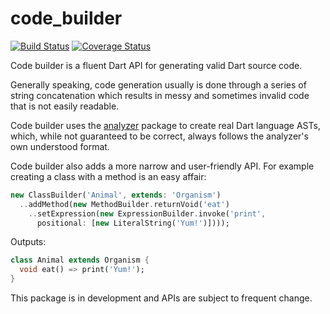 # code_builder

[![Build Status](https://travis-ci.org/dart-lang/code_builder.svg)](https://travis-ci.org/dart-lang/code_builder)
[![Coverage Status](https://coveralls.io/repos/dart-lang/code_builder/badge.svg)](https://coveralls.io/r/dart-lang/code_builder)

Code builder is a fluent Dart API for generating valid Dart source code.

Generally speaking, code generation usually is done through a series of
string concatenation which results in messy and sometimes invalid code
that is not easily readable.

Code builder uses the [analyzer](analyzer) package to create real Dart
language ASTs, which, while not guaranteed to be correct, always follows
the analyzer's own understood format.

[analyzer]: https://pub.dartlang.org/packages/analyzer

Code builder also adds a more narrow and user-friendly API. For example
creating a class with a method is an easy affair:

```dart
new ClassBuilder('Animal', extends: 'Organism')
  ..addMethod(new MethodBuilder.returnVoid('eat')
    ..setExpression(new ExpressionBuilder.invoke('print',
      positional: [new LiteralString('Yum!')])));
```

Outputs:
```dart
class Animal extends Organism {
  void eat() => print('Yum!');
}
```

This package is in development and APIs are subject to frequent change.
